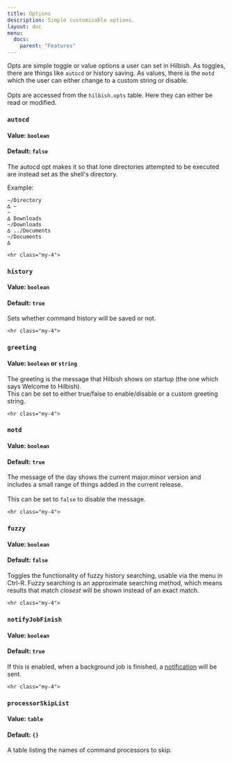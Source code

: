 ```yaml
---
title: Options
description: Simple customizable options.
layout: doc
menu: 
  docs:
    parent: "Features"
---
```


Opts are simple toggle or value options a user can set in Hilbish.
As toggles, there are things like `autocd` or history saving. As values,
there is the `motd` which the user can either change to a custom string or disable.\
 \
Opts are accessed from the `hilbish.opts` table. Here they can either
be read or modified.

### `autocd`

#### Value: `boolean`

#### Default: `false`

The autocd opt makes it so that lone directories attempted to be executed are
instead set as the shell's directory.

Example:

```
~/Directory                                     
∆ ~
~                                                                             
∆ Downloads
~/Downloads                                                                   
∆ ../Documents
~/Documents                                                                   
∆ 
```

``` =html
<hr class="my-4">
```

### `history`

#### Value: `boolean`

#### Default: `true`

Sets whether command history will be saved or not.

``` =html
<hr class="my-4">
```

### `greeting`

#### Value: `boolean` or `string`

The greeting is the message that Hilbish shows on startup
(the one which says Welcome to Hilbish).\
This can be set to either true/false to enable/disable or a custom greeting string.

``` =html
<hr class="my-4">
```

### `motd`

#### Value: `boolean`

#### Default: `true`

The message of the day shows the current major.minor version and
includes a small range of things added in the current release.\
 \
This can be set to `false` to disable the message.

``` =html
<hr class="my-4">
```

### `fuzzy`

#### Value: `boolean`

#### Default: `false`

Toggles the functionality of fuzzy history searching, usable
via the menu in Ctrl-R. Fuzzy searching is an approximate searching
method, which means results that match *closest* will be shown instead
of an exact match.

``` =html
<hr class="my-4">
```

### `notifyJobFinish`

#### Value: `boolean`

#### Default: `true`

If this is enabled, when a background job is finished,
a [notification](../notifications) will be sent.

``` =html
<hr class="my-4">
```

### `processorSkipList`

#### Value: `table`

#### Default: `{}`

A table listing the names of command processors to skip.
